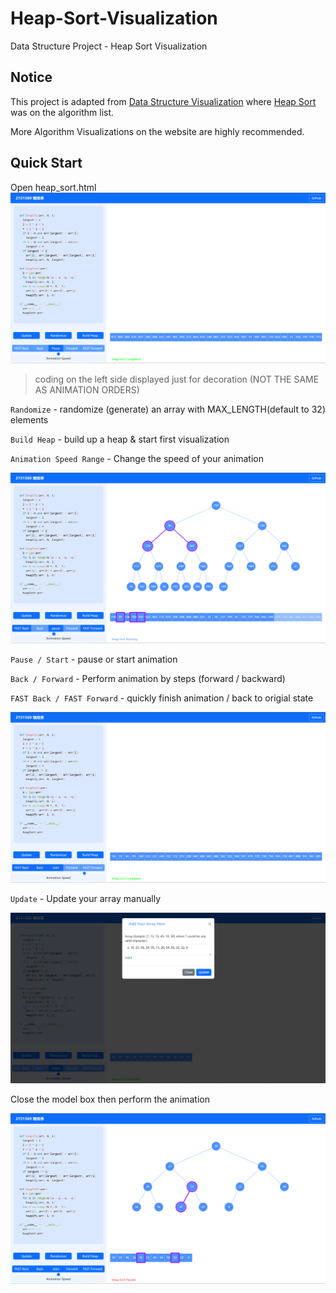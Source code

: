 # Heap-Sort-Visualization
Data Structure Project - Heap Sort Visualization

## Notice
This project is adapted from [Data Structure Visualization](https://www.cs.usfca.edu/~galles/visualization/Algorithms.html) where [Heap Sort](https://www.cs.usfca.edu/~galles/visualization/HeapSort.html) was on the algorithm list.

More Algorithm Visualizations on the website are highly recommended. 

## Quick Start
Open heap_sort.html
![opening page](/pages/opening.png)
> coding on the left side displayed just for decoration (NOT THE SAME AS ANIMATION ORDERS)

`Randomize` - randomize (generate) an array with MAX_LENGTH(default to 32) elements

`Build Heap` - build up a heap & start first visualization 

`Animation Speed Range` - Change the speed of your animation

![Randomize & Build heap](/pages/main_1.png)

`Pause / Start` - pause or start animation

`Back / Forward` - Perform animation by steps (forward / backward)

`FAST Back / FAST Forward` - quickly finish animation / back to origial state

![Finished Sorting animation](/pages/main_2.png)

`Update` - Update your array manually

![Update your array](/pages/main_3.png)

Close the model box then perform the animation

![Perform animation with new array](/pages/main_4.png)









